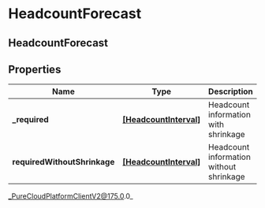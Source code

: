 # HeadcountForecast

## HeadcountForecast

## Properties

|Name | Type | Description | Notes|
|------------ | ------------- | ------------- | -------------|
| **_required** | [**[HeadcountInterval]**]([HeadcountInterval]) | Headcount information with shrinkage | |
| **requiredWithoutShrinkage** | [**[HeadcountInterval]**]([HeadcountInterval]) | Headcount information without shrinkage | |



_PureCloudPlatformClientV2@175.0.0_
